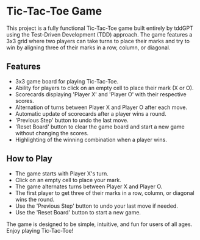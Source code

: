 # Tic-Tac-Toe Game

This project is a fully functional Tic-Tac-Toe game built entirely by tddGPT using the Test-Driven Development (TDD) approach. The game features a 3x3 grid where two players can take turns to place their marks and try to win by aligning three of their marks in a row, column, or diagonal.

## Features
- 3x3 game board for playing Tic-Tac-Toe.
- Ability for players to click on an empty cell to place their mark (X or O).
- Scorecards displaying 'Player X' and 'Player O' with their respective scores.
- Alternation of turns between Player X and Player O after each move.
- Automatic update of scorecards after a player wins a round.
- 'Previous Step' button to undo the last move.
- 'Reset Board' button to clear the game board and start a new game without changing the scores.
- Highlighting of the winning combination when a player wins.

## How to Play
- The game starts with Player X's turn.
- Click on an empty cell to place your mark.
- The game alternates turns between Player X and Player O.
- The first player to get three of their marks in a row, column, or diagonal wins the round.
- Use the 'Previous Step' button to undo your last move if needed.
- Use the 'Reset Board' button to start a new game.

The game is designed to be simple, intuitive, and fun for users of all ages. Enjoy playing Tic-Tac-Toe!